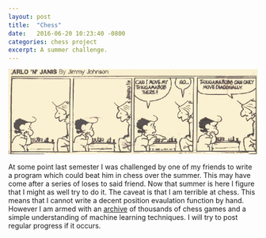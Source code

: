 ```yaml
---
layout: post
title:  "Chess"
date:   2016-06-20 10:23:40 -0800
categories: chess project 
excerpt: A summer challenge.
---
```

<p align="center">
	<img align="up" src="/chess.gif"> 
</p>

At some point last semester I was challenged by one of my friends to write a program which could beat him in chess over the summer. This may have come after a series of loses to said friend. Now that summer is here I figure that I might as well try to do it. The caveat is that I am terrible at chess. This means that I cannot write a decent position evaulation function by hand. However I am armed with an [archive](http://www.ficsgames.org/download.html) of thousands of chess games and a simple understanding of machine learning techniques. I will try to post regular progress if it occurs.